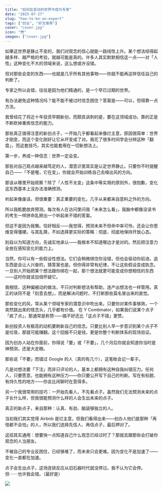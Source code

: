 ```yaml
---
title: "如何在变动的世界中成为专家"
date: "2025-07-27"
slug: "how-to-be-an-expert"
tags: ["创业", "好文推荐"]
cover: "cover.jpg"
icon: "😎"
images: ["cover.jpg"]
---
```

如果这世界是静止不变的，我们对观念的信心就能一路线性上升。某个想法经得起越多样、越严格的考验，就越可能是真的。许多人其实默默相信这一点——对「人性」这种变化不大的领域来说，这么想或许没错。



但对那些会变的东西——也就是几乎所有其他事物——你就不能再这样信任自己的判断了。



专家之所以会错，往往是因为他们精通的，是一个早已过期的世界。



有办法避免这种情况吗？能不能不被过时信念困住？答案是——可以，但得靠一点方法。



我曾经花了将近十年投资早期新创，而颇具讽刺的是，要在这领域成功，靠的正是不断砍掉重练信念的能力。



那些真正值得注意的新创点子，一开始几乎都看起来像烂主意，原因很简单：世界才刚变，而这个变化刚好让它从坏变成了对。我花了很多时间学会分辨这种「翻盘」，而这套技巧，其实也能套用在一切新想法上。



第一步，养成一种信念：世界一定会变。



那些对自己观点越来越笃定的人，潜意识里其实是认定世界静止。只要你不时提醒自己——「不是喔，它在变」，你就会开始训练自己去嗅出风的方向。



那该从哪里开始观察？除了「人性不太变」这条中等实用的原则外，很抱歉，变化这东西基本上没办法准确预测。



听起来像废话，但很重要：真正重要的变化，几乎从来都来自意料之外的方向。



所以我乾脆放弃预测。每次有人在访问里问我「未来怎么看」，我脑中都像没读书的考生一样拼命乱掰出一个听起来不错的答案。



但这不是因为我懒。恰好相反——我觉得，预测未来不但命中率可怜，还会让你思维变得僵硬。与其乱猜，不如选择更实际的策略：彻底、彻底地保持开放心态。



别自以为知道方向，先诚实地承认——我根本不知道哪边才是对的。然后把注意力全放在感知变化的能力上。



当然，你可以有一些假设性想法。它们会稍微绑住你没错，但也会驱动你前进。追东西是会让人兴奋的，猜答案也是。但你得非常有纪律，不让这些假设变成执念。
一旦别人开始把某个想法跟你绑在一起，那个想法就更可能变成你想相信的东西——这时你就该加倍怀疑它。



我相信，这种偏被动的做法，不只对判断想法有帮助，连产出想法也一样管用。真正的诀窍不是「刻意去想」，而是解决问题时，不打断那些莫名冒出来的直觉。



那些变化的风，常从某个领域专家的潜意识中吹出来。只要你对某件事够熟，一个突然跳出来的怪念头，几乎都有价值。
在 Y Combinator，如果我们说某个点子「疯了点」，那通常是称赞——搞不好还比「这点子不错」更赞。



新创投资人有极高的动机要刷新自己的信念。只要比别人早一步意识到某个点子不是垃圾，那就可能赚翻。这个回报不只是钱，更是你整个判断体系的现场验证。



因为创办人站在你面前，你得说「要」或「不要」，几个月后你就会知道你当时是神预测，还是大走眼。



那些说「不要」而错过 Google 的人（真的有几个），这笔帐会记一辈子。



凡是对想法要「下注」而非只评论的人，基本上都拥有这种自我纠错压力。任何人，只要愿意，也能拥有这种压力——你只要公开写下自己的判断。写在有标题、有持久性的地方——你会比闲聊时在意得多。



另一个我很常用的技巧：一开始先看人，不先看点子。虽然我们无法预测未来的点子长什么样，但我很能预测什么样的人会生出未来的点子。



真正的新点子，来自那种：认真、有劲、脑袋够独立的人。



当初我们其实觉得 Airbnb 是烂主意，但我们看得出来——创办人他们是那种「再怪都不会怕」的人，所以我们选择先信人、再信点子，最后押对了。



这招其实通用：想要快一点知道自己什么观念已经过时了？那就去跟那些会打破你观念的人当朋友。



不被自己的专业反困住，已经够难了，而未来只会更难。因为变化不是加速了——变化一直都在加速。



点子会生出点子，这场连锁反应从旧石器时代就没停过。我不认为它会停。
但⋯⋯也许我会错。（最好是）




![](https://prod-files-secure.s3.us-west-2.amazonaws.com/112d0858-5090-4d34-a606-b75eb8d65fd2/46476355-9cf3-4e99-9b7a-3531bc426380/1000202064.png?X-Amz-Algorithm=AWS4-HMAC-SHA256&X-Amz-Content-Sha256=UNSIGNED-PAYLOAD&X-Amz-Credential=ASIAZI2LB466RBXIY7XP%2F20251003%2Fus-west-2%2Fs3%2Faws4_request&X-Amz-Date=20251003T103341Z&X-Amz-Expires=3600&X-Amz-Security-Token=IQoJb3JpZ2luX2VjEKX%2F%2F%2F%2F%2F%2F%2F%2F%2F%2FwEaCXVzLXdlc3QtMiJHMEUCIGGzf32tiMMwvIJKXQFDuhz2oNnLBlaJMkjY8tAj%2B%2BjAAiEAjRyKtHaPpoeccOm%2BAumzZgA7pH2VpHFnanVk%2FsI56qcq%2FwMIPhAAGgw2Mzc0MjMxODM4MDUiDOin9YzDanZaichrSSrcA0edvGM6zX8z91RhQ0vmzxzDEyWGd1fr%2FpLymH7YVFq3Szv2oO4HJmRptlFBTa%2Binu5DkDDQXacxCqrkODyeDLP%2FWbZlsNomYyhESFssrKuprKqV3MtiRfx3VrZU%2BHRzJXNBNjGL93xw%2FRWHUGfHQYlcNwmXsRcCXrwD10RWo%2FwJ8Y9a%2FMyws1m58NQRCrJ2cWQKdNoJmeonYRP9gTSBkJB5IcEKxBXL8Z7b227hwpT1jPZCWM5lKx7L%2FzPfG5MW8jXWsbjOMJLgAzanJ10Uq4bvg5u9bXaDuq5oBCUVePW8Id1XOOEgSWMK0IcYFYbZsrgw9O6JzKIEa0NIeDe%2BNzZTALQ1MpZFw3yy0W43Re%2F5yspYIrUSqXATDUuhpSwf%2B5rElxFYZdwexWWYuuE8zbz%2BtWaK0RbOOaiH9u%2BrN1XE9%2BNTzQPomPjFT%2FdXmW5v76tYjpdLpN8Zpo1JmmZ0i0GGjnDAfq%2FMlXTAOZiLFU0npiNPZ4CUUPKl%2BfOk%2Bl91Q6H7EfH2M%2BBZJVXgAzSWerh1C2IasoWpOmKLuvo4r8fhoU6hFHTKRZN6qDMC%2FaeIrOO6uTwt%2Fia3AYgcSuF76OewO%2FYBgL1ZwVnxjVbtEf2vP69Lt0UrcxxbuG0vMNer%2FcYGOqUBir3I6cgHlz7osZApG%2FNeSnCLvnDRuvlsTkXtiR4f69xDZHuBLgt7a1n%2FIIAE6og%2BNEc4wJwPmiAa9IQpF%2FntJ6FCiKoiXFW6fK%2FO0Qj%2BQ1izeiH1m2sGrXiSTpIFtGFtCAf88DZ%2BE%2Bl9lXn6v8GWmjRtNKiMgHILoQBZgmX1GVvV3fV304KiDHRfoq4JtaB4gyXTUYs9ImyyJer7Uy%2BXLja6StYa&X-Amz-Signature=a5a0f933c32e00c29baf0b71d60e4768cd21dddd8aee5a98ffe83e5fa1668d9f&X-Amz-SignedHeaders=host&x-amz-checksum-mode=ENABLED&x-id=GetObject)

